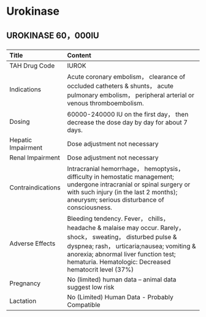 # Urokinase

## UROKINASE 60，000IU

##### 

| Title              | Content                                                                                                                                                                                                                                                       |
|:-------------------|:--------------------------------------------------------------------------------------------------------------------------------------------------------------------------------------------------------------------------------------------------------------|
| TAH Drug Code      | IUROK                                                                                                                                                                                                                                                         |
| Indications        | Acute coronary embolism， clearance of occluded catheters & shunts， acute pulmonary embolism， peripheral arterial or venous thromboembolism.                                                                                                                |
| Dosing             | 60000-240000 IU on the first day， then decrease the dose day by day for about 7 days.                                                                                                                                                                        |
| Hepatic Impairment | Dose adjustment not necessary                                                                                                                                                                                                                                 |
| Renal Impairment   | Dose adjustment not necessary                                                                                                                                                                                                                                 |
| Contraindications  | Intracranial hemorrhage， hemoptysis， difficulty in hemostatic management; undergone intracranial or spinal surgery or with such injury (in the last 2 months); aneurysm; serious disturbance of consciousness.                                              |
| Adverse Effects    | Bleeding tendency. Fever， chills， headache & malaise may occur. Rarely， shock， sweating， disturbed pulse & dyspnea; rash， urticaria;nausea; vomiting & anorexia; abnormal liver function test; hematuria. Hematologic: Decreased hematocrit level (37%) |
| Pregnancy          | No (limited) human data – animal data suggest low risk                                                                                                                                                                                                        |
| Lactation          | No (Limited) Human Data - Probably Compatible                                                                                                                                                                                                                 |

